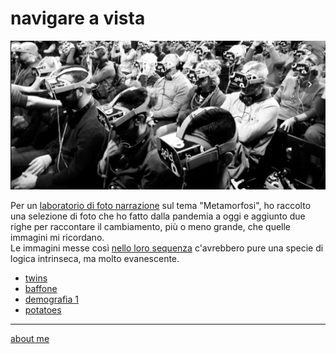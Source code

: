 # navigare a vista    

[![](navigareavista.jpg)](https://flic.kr/s/aHBqjAuLZN "flickr album")

Per un [laboratorio di foto narrazione](https://roma.officinefotografiche.org/corsi/metamorfosi/) sul tema "Metamorfosi", ho raccolto una selezione di foto che ho fatto dalla pandemia a oggi e aggiunto due righe per raccontare il cambiamento, più o meno grande, che quelle immagini mi ricordano.    
Le immagini messe così [nello loro sequenza](https://flic.kr/s/aHBqjAuLZN) c'avrebbero pure una specie di logica intrinseca, ma molto evanescente.  

- [twins](nav-230307-0101.md)
- [baffone](nav-230307-0301.md)
- [demografia 1](nav-230308-0201.md)
- [potatoes](nav-230307-0201.md)


---    
[about me](https://about.me/cacioman)  
